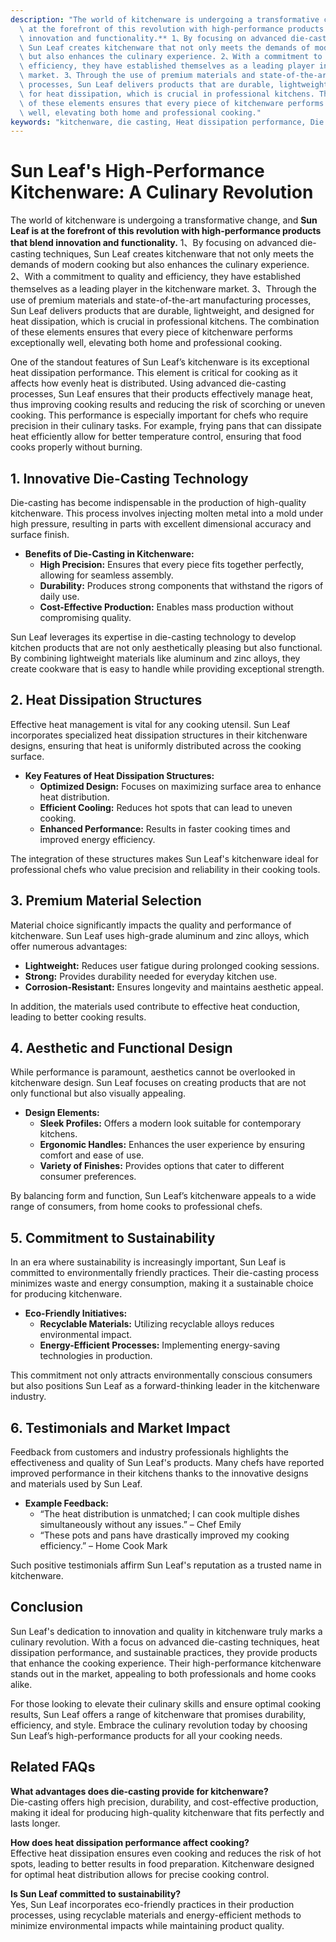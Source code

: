 ```yaml
---
description: "The world of kitchenware is undergoing a transformative change, and **Sun Leaf is\
  \ at the forefront of this revolution with high-performance products that blend\
  \ innovation and functionality.** 1、By focusing on advanced die-casting techniques,\
  \ Sun Leaf creates kitchenware that not only meets the demands of modern cooking\
  \ but also enhances the culinary experience. 2、With a commitment to quality and\
  \ efficiency, they have established themselves as a leading player in the kitchenware\
  \ market. 3、Through the use of premium materials and state-of-the-art manufacturing\
  \ processes, Sun Leaf delivers products that are durable, lightweight, and designed\
  \ for heat dissipation, which is crucial in professional kitchens. The combination\
  \ of these elements ensures that every piece of kitchenware performs exceptionally\
  \ well, elevating both home and professional cooking."
keywords: "kitchenware, die casting, Heat dissipation performance, Die casting process"
---
```

# Sun Leaf's High-Performance Kitchenware: A Culinary Revolution

The world of kitchenware is undergoing a transformative change, and **Sun Leaf is at the forefront of this revolution with high-performance products that blend innovation and functionality.** 1、By focusing on advanced die-casting techniques, Sun Leaf creates kitchenware that not only meets the demands of modern cooking but also enhances the culinary experience. 2、With a commitment to quality and efficiency, they have established themselves as a leading player in the kitchenware market. 3、Through the use of premium materials and state-of-the-art manufacturing processes, Sun Leaf delivers products that are durable, lightweight, and designed for heat dissipation, which is crucial in professional kitchens. The combination of these elements ensures that every piece of kitchenware performs exceptionally well, elevating both home and professional cooking.

One of the standout features of Sun Leaf’s kitchenware is its exceptional heat dissipation performance. This element is critical for cooking as it affects how evenly heat is distributed. Using advanced die-casting processes, Sun Leaf ensures that their products effectively manage heat, thus improving cooking results and reducing the risk of scorching or uneven cooking. This performance is especially important for chefs who require precision in their culinary tasks. For example, frying pans that can dissipate heat efficiently allow for better temperature control, ensuring that food cooks properly without burning.

## **1. Innovative Die-Casting Technology**

Die-casting has become indispensable in the production of high-quality kitchenware. This process involves injecting molten metal into a mold under high pressure, resulting in parts with excellent dimensional accuracy and surface finish. 

- **Benefits of Die-Casting in Kitchenware:**
  - **High Precision:** Ensures that every piece fits together perfectly, allowing for seamless assembly.
  - **Durability:** Produces strong components that withstand the rigors of daily use.
  - **Cost-Effective Production:** Enables mass production without compromising quality.

Sun Leaf leverages its expertise in die-casting technology to develop kitchen products that are not only aesthetically pleasing but also functional. By combining lightweight materials like aluminum and zinc alloys, they create cookware that is easy to handle while providing exceptional strength.

## **2. Heat Dissipation Structures**

Effective heat management is vital for any cooking utensil. Sun Leaf incorporates specialized heat dissipation structures in their kitchenware designs, ensuring that heat is uniformly distributed across the cooking surface.

- **Key Features of Heat Dissipation Structures:**
  - **Optimized Design:** Focuses on maximizing surface area to enhance heat distribution.
  - **Efficient Cooling:** Reduces hot spots that can lead to uneven cooking.
  - **Enhanced Performance:** Results in faster cooking times and improved energy efficiency.

The integration of these structures makes Sun Leaf's kitchenware ideal for professional chefs who value precision and reliability in their cooking tools.

## **3. Premium Material Selection**

Material choice significantly impacts the quality and performance of kitchenware. Sun Leaf uses high-grade aluminum and zinc alloys, which offer numerous advantages:

- **Lightweight:** Reduces user fatigue during prolonged cooking sessions.
- **Strong:** Provides durability needed for everyday kitchen use.
- **Corrosion-Resistant:** Ensures longevity and maintains aesthetic appeal.

In addition, the materials used contribute to effective heat conduction, leading to better cooking results.

## **4. Aesthetic and Functional Design**

While performance is paramount, aesthetics cannot be overlooked in kitchenware design. Sun Leaf focuses on creating products that are not only functional but also visually appealing.

- **Design Elements:**
  - **Sleek Profiles:** Offers a modern look suitable for contemporary kitchens.
  - **Ergonomic Handles:** Enhances the user experience by ensuring comfort and ease of use.
  - **Variety of Finishes:** Provides options that cater to different consumer preferences.

By balancing form and function, Sun Leaf’s kitchenware appeals to a wide range of consumers, from home cooks to professional chefs.

## **5. Commitment to Sustainability**

In an era where sustainability is increasingly important, Sun Leaf is committed to environmentally friendly practices. Their die-casting process minimizes waste and energy consumption, making it a sustainable choice for producing kitchenware.

- **Eco-Friendly Initiatives:**
  - **Recyclable Materials:** Utilizing recyclable alloys reduces environmental impact.
  - **Energy-Efficient Processes:** Implementing energy-saving technologies in production.

This commitment not only attracts environmentally conscious consumers but also positions Sun Leaf as a forward-thinking leader in the kitchenware industry.

## **6. Testimonials and Market Impact**

Feedback from customers and industry professionals highlights the effectiveness and quality of Sun Leaf's products. Many chefs have reported improved performance in their kitchens thanks to the innovative designs and materials used by Sun Leaf.

- **Example Feedback:**
  - “The heat distribution is unmatched; I can cook multiple dishes simultaneously without any issues.” – Chef Emily
  - “These pots and pans have drastically improved my cooking efficiency.” – Home Cook Mark

Such positive testimonials affirm Sun Leaf's reputation as a trusted name in kitchenware.

## **Conclusion**

Sun Leaf's dedication to innovation and quality in kitchenware truly marks a culinary revolution. With a focus on advanced die-casting techniques, heat dissipation performance, and sustainable practices, they provide products that enhance the cooking experience. Their high-performance kitchenware stands out in the market, appealing to both professionals and home cooks alike.

For those looking to elevate their culinary skills and ensure optimal cooking results, Sun Leaf offers a range of kitchenware that promises durability, efficiency, and style. Embrace the culinary revolution today by choosing Sun Leaf’s high-performance products for all your cooking needs.

## Related FAQs

**What advantages does die-casting provide for kitchenware?**  
Die-casting offers high precision, durability, and cost-effective production, making it ideal for producing high-quality kitchenware that fits perfectly and lasts longer.

**How does heat dissipation performance affect cooking?**  
Effective heat dissipation ensures even cooking and reduces the risk of hot spots, leading to better results in food preparation. Kitchenware designed for optimal heat distribution allows for precise cooking control.

**Is Sun Leaf committed to sustainability?**  
Yes, Sun Leaf incorporates eco-friendly practices in their production processes, using recyclable materials and energy-efficient methods to minimize environmental impacts while maintaining product quality.
